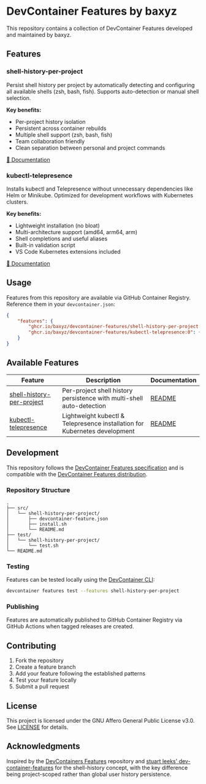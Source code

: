 # DevContainer Features by baxyz

This repository contains a collection of DevContainer Features developed and maintained by baxyz.

## Features

### shell-history-per-project

Persist shell history per project by automatically detecting and configuring all available shells (zsh, bash, fish). Supports auto-detection or manual shell selection.

**Key benefits:**
- Per-project history isolation
- Persistent across container rebuilds
- Multiple shell support (zsh, bash, fish)
- Team collaboration friendly
- Clean separation between personal and project commands

[📖 Documentation](./src/shell-history-per-project/README.md)

### kubectl-telepresence

Installs kubectl and Telepresence without unnecessary dependencies like Helm or Minikube. Optimized for development workflows with Kubernetes clusters.

**Key benefits:**
- Lightweight installation (no bloat)
- Multi-architecture support (amd64, arm64, arm)
- Shell completions and useful aliases
- Built-in validation script
- VS Code Kubernetes extensions included

[📖 Documentation](./src/kubectl-telepresence/README.md)

## Usage

Features from this repository are available via GitHub Container Registry. Reference them in your `devcontainer.json`:

```json
{
    "features": {
        "ghcr.io/baxyz/devcontainer-features/shell-history-per-project:0": {},
        "ghcr.io/baxyz/devcontainer-features/kubectl-telepresence:0": {}
    }
}
```

## Available Features

| Feature | Description | Documentation |
|---------|-------------|---------------|
| [shell-history-per-project](./src/shell-history-per-project) | Per-project shell history persistence with multi-shell auto-detection | [README](./src/shell-history-per-project/README.md) |
| [kubectl-telepresence](./src/kubectl-telepresence) | Lightweight kubectl & Telepresence installation for Kubernetes development | [README](./src/kubectl-telepresence/README.md) |

## Development

This repository follows the [DevContainer Features specification](https://containers.dev/implementors/features/) and is compatible with the [DevContainer Features distribution](https://containers.dev/implementors/features-distribution/).

### Repository Structure

```
.
├── src/
│   └── shell-history-per-project/
│       ├── devcontainer-feature.json
│       ├── install.sh
│       └── README.md
├── test/
│   └── shell-history-per-project/
│       └── test.sh
└── README.md
```

### Testing

Features can be tested locally using the [DevContainer CLI](https://github.com/devcontainers/cli):

```bash
devcontainer features test --features shell-history-per-project
```

### Publishing

Features are automatically published to GitHub Container Registry via GitHub Actions when tagged releases are created.

## Contributing

1. Fork the repository
2. Create a feature branch
3. Add your feature following the established patterns
4. Test your feature locally
5. Submit a pull request

## License

This project is licensed under the GNU Affero General Public License v3.0. See [LICENSE](LICENSE) for details.

## Acknowledgments

Inspired by the [DevContainers Features](https://github.com/devcontainers/features) repository and [stuart leeks' dev-container-features](https://github.com/stuartleeks/dev-container-features) for the shell-history concept, with the key difference being project-scoped rather than global user history persistence.
